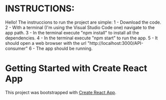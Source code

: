 # INSTRUCTIONS:

Hello! The instruccions to run the project are simple:
1 - Download the code.
2 - With a terminal (I'm using the Visual Studio Code one) navigate to the app path.
3 - In the terminal execute "npm install" to install all the dependencies.
4 - In the terminal execute "npm start" to run the app.
5 - It should open a web browser with the url "http://localhost:3000/API-consumer"
6 - The app should be running.

# Getting Started with Create React App

This project was bootstrapped with [Create React App](https://github.com/facebook/create-react-app).
